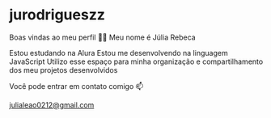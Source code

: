 # jurodrigueszz
Boas vindas ao meu perfil 💙💙
Meu nome é Júlia Rebeca

Estou estudando na Alura
Estou me desenvolvendo na linguagem JavaScript
Utilizo esse espaço para minha organização e compartilhamento dos meu projetos desenvolvidos

Você pode entrar em contato comigo 📫

julialeao0212@gmail.com

